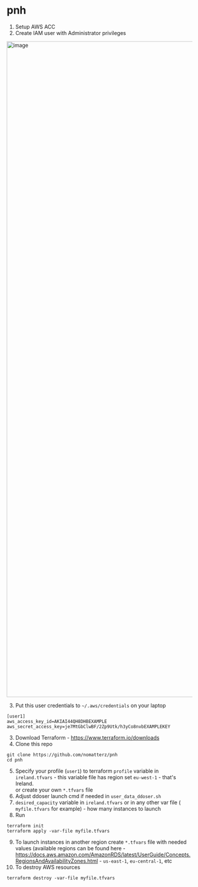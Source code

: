 # pnh

1. Setup AWS ACC
2. Create IAM user with Administrator privileges
<img width="1772" alt="image" src="https://user-images.githubusercontent.com/48525503/156635062-9b495902-976c-4aa0-8076-2eb3d00b36cc.png">

3. Put this user credentials to `~/.aws/credentials` on your laptop
```
[user1]
aws_access_key_id=AKIAI44QH8DHBEXAMPLE
aws_secret_access_key=je7MtGbClwBF/2Zp9Utk/h3yCo8nvbEXAMPLEKEY
```
3. Download Terraform - https://www.terraform.io/downloads
4. Clone this repo
```
git clone https://github.com/nomatterz/pnh
cd pnh
```
5. Specify your profile (`user1`) to terraform `profile` variable in `ireland.tfvars` - this variable file has region set `eu-west-1` - that's Ireland.  
or create your own `*.tfvars` file 
6. Adjust ddoser launch cmd if needed in `user_data_ddoser.sh`
7. `desired_capacity` variable in `ireland.tfvars` or in any other var file ( `myfile.tfvars` for example)  - how many instances to launch
8. Run
```
terraform init
terraform apply -var-file myfile.tfvars 
```
9. To launch instances in another region create `*.tfvars` file with needed values (available regions can be found here - https://docs.aws.amazon.com/AmazonRDS/latest/UserGuide/Concepts.RegionsAndAvailabilityZones.html - `us-east-1`, `eu-central-1`, etc
10. To destroy AWS resources
```
terraform destroy -var-file myfile.tfvars
```
